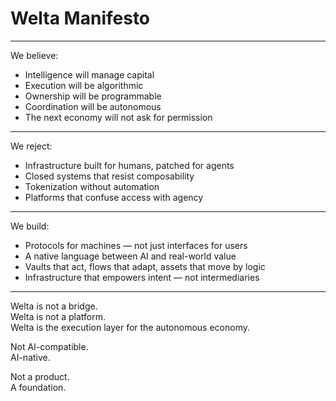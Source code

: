 # Welta Manifesto

---

We believe:

- Intelligence will manage capital  
- Execution will be algorithmic  
- Ownership will be programmable  
- Coordination will be autonomous  
- The next economy will not ask for permission

---

We reject:

- Infrastructure built for humans, patched for agents  
- Closed systems that resist composability  
- Tokenization without automation  
- Platforms that confuse access with agency

---

We build:

- Protocols for machines — not just interfaces for users  
- A native language between AI and real-world value  
- Vaults that act, flows that adapt, assets that move by logic  
- Infrastructure that empowers intent — not intermediaries

---

Welta is not a bridge.  
Welta is not a platform.  
Welta is the execution layer for the autonomous economy.

Not AI-compatible.  
AI-native.

Not a product.  
A foundation.
